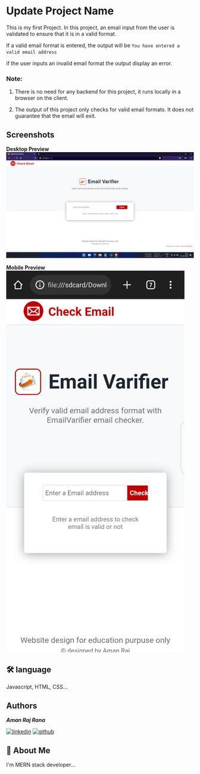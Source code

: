 
# Update Project Name
This is my first Project. In this project, an email input from the user is validated to ensure that it is in a valid format.

If a valid email format is entered, the output will be `You have entered a valid email address`

if the user inputs an invalid email format the output display an error.


### Note:
1. There is no need for any backend for this project, it runs locally in a browser on the client.

2. The output of this project only checks for valid email formats. It does not guarantee that the email will exit.


## Screenshots
**Desktop Preview**
![App Screenshot](image/Screenshot/Screenshot-1.png)

**Mobile Preview**
![App Screenshot](image/Screenshot/Screenshot-2.png)


## 🛠 language
Javascript, HTML, CSS...


## Authors
**_Aman Raj Rana_**

[![linkedin](https://img.shields.io/badge/linkedin-0A66C2?style=for-the-badge&logo=linkedin&logoColor=white)](https://www.linkedin.com/in/arrana)
[![github](https://img.shields.io/badge/github-000000?style=for-the-badge&logo=github&logoColor=white)](https://github.com/amanrana0)

## 🚀 About Me
I'm MERN stack developer...

